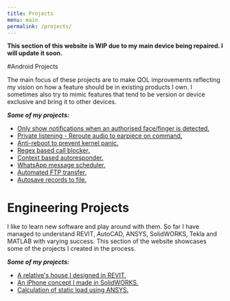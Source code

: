 ```yaml
---
title: Projects
menu: main
permalink: /projects/
---
```


**This section of this website is WIP due to my main device being repaired. I will update it soon.**

#Android Projects

The main focus of these projects are to make QOL improvements reflecting my vision on how a feature should be in existing products I own. I sometimes also try to mimic features that tend to be version or device exclusive and bring it to other devices.

***Some of my projects:***

* <a href="/#project1">Only show notifications when an authorised face/finger is detected.</a>
* <a href="/#project2">Private listening - Reroute audio to earpiece on command.</a>
* <a href="/#project3">Anti-reboot to prevent kernel panic.</a>
* <a href="/#project4">Regex based call blocker.</a>
* <a href="/#project5">Context based autoresponder.</a>
* <a href="/#project6">WhatsApp message scheduler.</a>
* <a href="/#project7">Automated FTP transfer.</a>
* <a href="/#project8">Autosave records to file.</a>

# Engineering Projects

I like to learn new software and play around with them. So far I have managed to understand REVIT, AutoCAD, ANSYS, SolidWORKS, Tekla and MATLAB with varying success. This section of the website showcases some of the projects I created in the process.

***Some of my projects:***

* <a href="/#eng1">A relative's house I designed in REVIT.</a>
* <a href="/#eng2">An iPhone concept I made in SolidWORKS.</a>
* <a href="/#eng3">Calculation of static load using ANSYS.</a>
